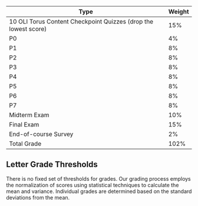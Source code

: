 | **Type**                                           | **Weight** |
|----------------------------------------------------|------------|
| 10 OLI Torus Content Checkpoint Quizzes (drop the lowest score) | 15%        |
| P0	| 4% |
|P1	|8%|
|P2|	8%|
|P3|	8%|
|P4|	8%|
|P5|	8%|
|P6|	8%|
|P7|	8%|
| Midterm Exam                                               | 10%        |
| Final Exam                                               | 15%        |
| End-of-course Survey                               | 2%         |
| Total Grade                                        | 102%       |

## Letter Grade Thresholds

There is no fixed set of thresholds for grades. Our grading process employs the normalization of scores using statistical techniques to calculate the mean and variance. Individual grades are determined based on the standard deviations from the mean.
